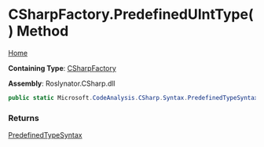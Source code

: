 # CSharpFactory\.PredefinedUIntType\(\) Method

[Home](../../../../README.md)

**Containing Type**: [CSharpFactory](../README.md)

**Assembly**: Roslynator\.CSharp\.dll

```csharp
public static Microsoft.CodeAnalysis.CSharp.Syntax.PredefinedTypeSyntax PredefinedUIntType()
```

### Returns

[PredefinedTypeSyntax](https://docs.microsoft.com/en-us/dotnet/api/microsoft.codeanalysis.csharp.syntax.predefinedtypesyntax)

